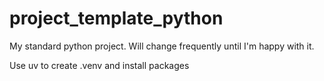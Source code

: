 # project_template_python
My standard python project. Will change frequently until I'm happy with it.

Use uv to create .venv and install packages
